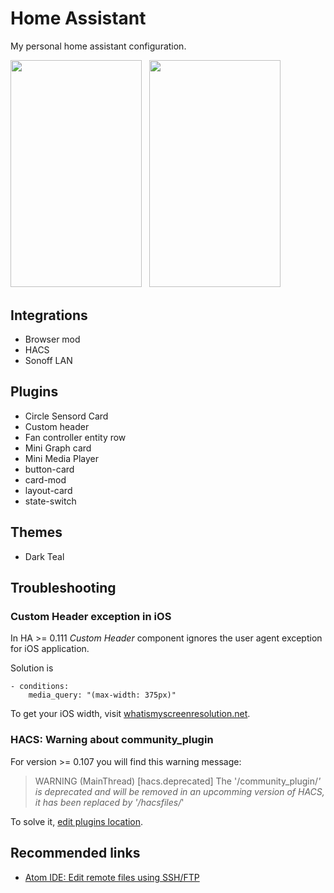 # Home Assistant

My personal home assistant configuration.

<img src="https://i.ibb.co/pjd54qZ/5763-C956-0017-46-D3-92-DB-D12-FFBFF50-E2.jpg" width="209.95" height="363.35">&nbsp;&nbsp;&nbsp;<img src="https://i.ibb.co/4Sd9xHy/IMG-2800.jpg" width="209.95" height="363.35">

## Integrations

* Browser mod
* HACS
* Sonoff LAN

## Plugins

* Circle Sensord Card
* Custom header
* Fan controller entity row
* Mini Graph card
* Mini Media Player
* button-card
* card-mod
* layout-card
* state-switch

## Themes

* Dark Teal

## Troubleshooting

### Custom Header exception in iOS

In HA >= 0.111 *Custom Header* component ignores the user agent exception for iOS application.

Solution is

```
- conditions:
    media_query: "(max-width: 375px)"
```

To get your iOS width, visit [whatismyscreenresolution.net](http://whatismyscreenresolution.net).

### HACS: Warning about community_plugin

For version >= 0.107 you will find this warning message:

> WARNING (MainThread) [hacs.deprecated] The '/community_plugin/*' is deprecated and will be removed in an upcomming version of HACS, it has been replaced by '/hacsfiles/*'

To solve it, [edit plugins location](https://community.home-assistant.io/t/0-107-warning-about-community-plugin/179511/2).

## Recommended links

* [Atom IDE: Edit remote files using SSH/FTP](https://atom.io/packages/remote-edit-ni)
